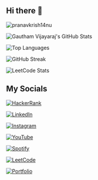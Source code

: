 ## Hi there 👋

<!--
**gauthiii/gauthiii** is a ✨ _special_ ✨ repository because its `README.md` (this file) appears on your GitHub profile.

Here are some ideas to get you started:

- 🔭 I’m currently working on ...
- 🌱 I’m currently learning ...
- 👯 I’m looking to collaborate on ...
- 🤔 I’m looking for help with ...
- 💬 Ask me about ...
- 📫 How to reach me: ...
- 😄 Pronouns: ...
- ⚡ Fun fact: ...

theme: radical
-->
<p align="left"> <img src="https://komarev.com/ghpvc/?username=pranavkrish14nu&label=Profile%20views&color=0e75b6&style=flat" alt="pranavkrish14nu" /> </p>

![Gautham Vijayaraj's GitHub Stats](https://github-readme-stats.vercel.app/api?username=gauthiii&show_icons=true&theme=dark)

![Top Languages](https://github-readme-stats.vercel.app/api/top-langs/?username=gauthiii&layout=compact&theme=dark)

![GitHub Streak](https://streak-stats.demolab.com/?user=gauthiii&theme=dark)

![LeetCode Stats](https://leetcode.card.workers.dev/gauthiii?theme=dark&font=&extension=activity)

## My Socials

[![HackerRank](https://img.shields.io/badge/-HackerRank-red?style=flat-square&logo=HackerRank&logoColor=white)](https://www.hackerrank.com/gauthiii)

[![LinkedIn](https://img.shields.io/badge/-LinkedIn-blue?style=flat-square&logo=LinkedIn&logoColor=white)](https://www.linkedin.com/in/gautham-vijayaraj/)

[![Instagram](https://img.shields.io/badge/-Instagram-E4405F?style=flat-square&logo=Instagram&logoColor=white)](https://www.instagram.com/gauthiiis_jukebox/)

[![YouTube](https://img.shields.io/badge/-YouTube-FF0000?style=flat-square&logo=YouTube&logoColor=white)](https://www.youtube.com/@gauthiiis_jukebox)

[![Spotify](https://img.shields.io/badge/-Spotify-0C7F35?style=flat-square&logo=Spotify&logoColor=white)](https://open.spotify.com/artist/4VA6qRwjB0lKfphoydXvyD)

[![LeetCode](https://img.shields.io/badge/-LeetCode-DC8809?style=flat-square&logo=LeetCode&logoColor=black)](https://leetcode.com/u/gauthiii/)

[![Portfolio](https://img.shields.io/badge/-Portfolio-C4DCE6?style=flat-square&logo=About.me&logoColor=white)](https://gauthiii.github.io/)

